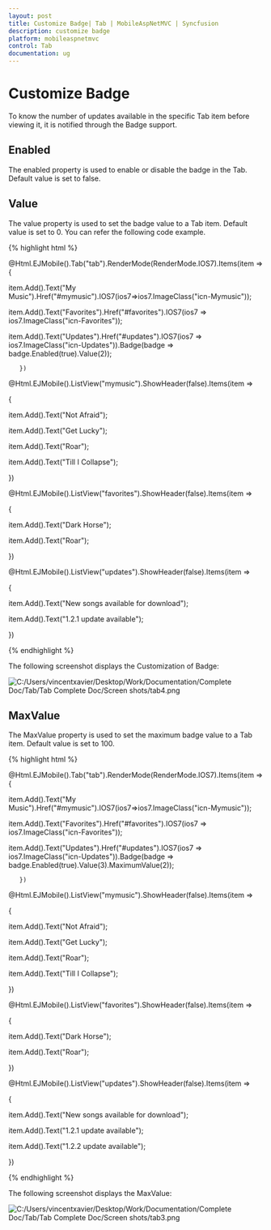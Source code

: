 ```yaml
---
layout: post
title: Customize Badge| Tab | MobileAspNetMVC | Syncfusion
description: customize badge
platform: mobileaspnetmvc
control: Tab
documentation: ug
---
```


# Customize Badge

To know the number of updates available in the specific Tab item before viewing it, it is notified through the Badge support. 

## Enabled

The enabled property is used to enable or disable the badge in the Tab. Default value is set to false.

## Value

The value property is used to set the badge value to a Tab item. Default value is set to 0. You can refer the following code example. 

{% highlight html %}

@Html.EJMobile().Tab("tab").RenderMode(RenderMode.IOS7).Items(item =>{

item.Add().Text("My Music").Href("#mymusic").IOS7(ios7=>ios7.ImageClass("icn-Mymusic"));

item.Add().Text("Favorites").Href("#favorites").IOS7(ios7 => ios7.ImageClass("icn-Favorites"));

item.Add().Text("Updates").Href("#updates").IOS7(ios7 => ios7.ImageClass("icn-Updates")).Badge(badge => badge.Enabled(true).Value(2));

       })

<!-- Tab first item -->

@Html.EJMobile().ListView("mymusic").ShowHeader(false).Items(item =>

{

item.Add().Text("Not Afraid");

item.Add().Text("Get Lucky");

item.Add().Text("Roar");

item.Add().Text("Till I Collapse");

})

<!-- Tab second item -->

@Html.EJMobile().ListView("favorites").ShowHeader(false).Items(item =>

{

item.Add().Text("Dark Horse");

item.Add().Text("Roar");

})

<!-- Tab third item -->

@Html.EJMobile().ListView("updates").ShowHeader(false).Items(item =>

{

item.Add().Text("New songs available for download");

item.Add().Text("1.2.1 update available");

})

{% endhighlight %}

The following screenshot displays the Customization of Badge:

![C:/Users/vincentxavier/Desktop/Work/Documentation/Complete Doc/Tab/Tab Complete Doc/Screen shots/tab4.png](Customize-Badge_images/Customize-Badge_img1.png)



## MaxValue

The MaxValue property is used to set the maximum badge value to a Tab item. Default value is set to 100. 

{% highlight html %}
 


@Html.EJMobile().Tab("tab").RenderMode(RenderMode.IOS7).Items(item =>{

item.Add().Text("My Music").Href("#mymusic").IOS7(ios7=>ios7.ImageClass("icn-Mymusic"));

item.Add().Text("Favorites").Href("#favorites").IOS7(ios7 => ios7.ImageClass("icn-Favorites"));

item.Add().Text("Updates").Href("#updates").IOS7(ios7 => ios7.ImageClass("icn-Updates")).Badge(badge => badge.Enabled(true).Value(3).MaximumValue(2));

       })

<!-- Tab first item -->

@Html.EJMobile().ListView("mymusic").ShowHeader(false).Items(item =>

{

item.Add().Text("Not Afraid");

item.Add().Text("Get Lucky");

item.Add().Text("Roar");

item.Add().Text("Till I Collapse");

})

<!-- Tab second item -->

@Html.EJMobile().ListView("favorites").ShowHeader(false).Items(item =>

{

item.Add().Text("Dark Horse");

item.Add().Text("Roar");

})

<!-- Tab third item -->

@Html.EJMobile().ListView("updates").ShowHeader(false).Items(item =>

{

item.Add().Text("New songs available for download");

item.Add().Text("1.2.1 update available");

item.Add().Text("1.2.2 update available");

})

{% endhighlight %}

The following screenshot displays the MaxValue:

![C:/Users/vincentxavier/Desktop/Work/Documentation/Complete Doc/Tab/Tab Complete Doc/Screen shots/tab3.png](Customize-Badge_images/Customize-Badge_img2.png)



